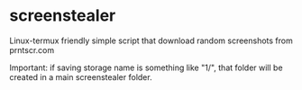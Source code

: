 # screenstealer
Linux-termux friendly simple script that download random screenshots from prntscr.com



Important: if saving storage name is something like "1/", that folder will be created in a main screenstealer folder. 
